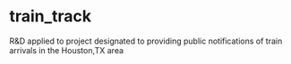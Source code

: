 # train_track
R&amp;D applied to project designated to providing public notifications of train arrivals in the Houston,TX area
